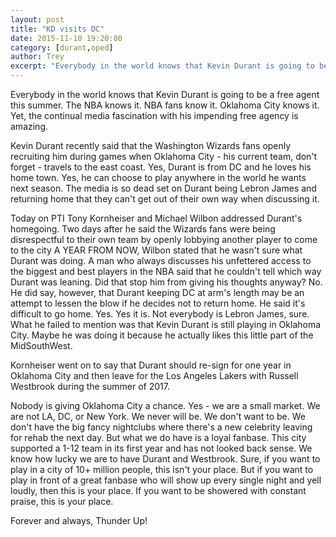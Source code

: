 ```yaml
---
layout: post
title: "KD visits DC"
date: 2015-11-10 19:20:00
category: [durant,oped]
author: Trey
excerpt: "Everybody in the world knows that Kevin Durant is going to be a free agent this summer. The NBA knows it. NBA fans know it. Oklahoma City knows it. Yet, the continual media fascination with his impending free agency is amazing..."
---
```


Everybody in the world knows that Kevin Durant is going to be a free agent this summer. The NBA knows it. NBA fans know it. Oklahoma City knows it. Yet, the continual media fascination with his impending free agency is amazing. 

Kevin Durant recently said that the Washington Wizards fans openly recruiting him during games when Oklahoma City - his current team, don't forget - travels to the east coast. Yes, Durant is from DC and he loves his home town. Yes, he can choose to play anywhere in the world he wants next season. The media is so dead set on Durant being Lebron James and returning home that they can't get out of their own way when discussing it.

Today on PTI Tony Kornheiser and Michael Wilbon addressed Durant's homegoing. Two days after he said the Wizards fans were being disrespectful to their own team by openly lobbying another player to come to the city A YEAR FROM NOW, Wilbon stated that he wasn't sure what Durant was doing. A man who always discusses his unfettered access to the biggest and best players in the NBA said that he couldn't tell which way Durant was leaning. Did that stop him from giving his thoughts anyway? No. He did say, however, that Durant keeping DC at arm's length may be an attempt to lessen the blow if he decides not to return home. He said it's difficult to go home. Yes. Yes it is. Not everybody is Lebron James, sure. What he failed to mention was that Kevin Durant is still playing in Oklahoma City. Maybe he was doing it because he actually likes this little part of the MidSouthWest. 

Kornheiser went on to say that Durant should re-sign for one year in Oklahoma City and then leave for the Los Angeles Lakers with Russell Westbrook during the summer of 2017. 

Nobody is giving Oklahoma City a chance. Yes - we are a small market. We are not LA, DC, or New York. We never will be. We don't want to be. We don't have the big fancy nightclubs where there's a new celebrity leaving for rehab the next day. But what we do have is a loyal fanbase. This city supported a 1-12 team in its first year and has not looked back sense. We know how lucky we are to have Durant and Westbrook. Sure, if you want to play in a city of 10+ million people, this isn't your place. But if you want to play in front of a great fanbase who will show up every single night and yell loudly, then this is your place. If you want to be showered with constant praise, this is your place.

Forever and always, Thunder Up!
